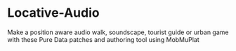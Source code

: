 # Locative-Audio
Make a position aware audio walk, soundscape, tourist guide or urban game with these Pure Data patches and authoring tool using MobMuPlat
